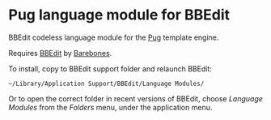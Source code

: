 # Pug language module for BBEdit

BBEdit codeless language module for the [Pug](https://pugjs.org/) template engine.

Requires [BBEdit](http://www.barebones.com/products/bbedit/) by [Barebones](https://barebones.com/).

To install, copy to BBEdit support folder and relaunch BBEdit:

	~/Library/Application Support/BBEdit/Language Modules/

Or to open the correct folder in recent versions of BBEdit, choose *Language Modules* from the *Folders* menu, under the application menu.
